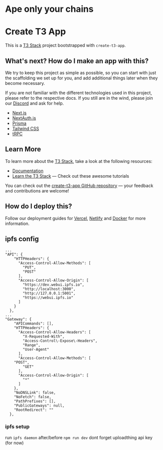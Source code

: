 # Ape only your chains

# Create T3 App

This is a [T3 Stack](https://create.t3.gg/) project bootstrapped with `create-t3-app`.

## What's next? How do I make an app with this?

We try to keep this project as simple as possible, so you can start with just the scaffolding we set up for you, and add additional things later when they become necessary.

If you are not familiar with the different technologies used in this project, please refer to the respective docs. If you still are in the wind, please join our [Discord](https://t3.gg/discord) and ask for help.

- [Next.js](https://nextjs.org)
- [NextAuth.js](https://next-auth.js.org)
- [Prisma](https://prisma.io)
- [Tailwind CSS](https://tailwindcss.com)
- [tRPC](https://trpc.io)

## Learn More

To learn more about the [T3 Stack](https://create.t3.gg/), take a look at the following resources:

- [Documentation](https://create.t3.gg/)
- [Learn the T3 Stack](https://create.t3.gg/en/faq#what-learning-resources-are-currently-available) — Check out these awesome tutorials

You can check out the [create-t3-app GitHub repository](https://github.com/t3-oss/create-t3-app) — your feedback and contributions are welcome!

## How do I deploy this?

Follow our deployment guides for [Vercel](https://create.t3.gg/en/deployment/vercel), [Netlify](https://create.t3.gg/en/deployment/netlify) and [Docker](https://create.t3.gg/en/deployment/docker) for more information.

## ipfs config

```
...
"API": {
    "HTTPHeaders": {
      "Access-Control-Allow-Methods": [
        "PUT",
        "POST"
      ],
      "Access-Control-Allow-Origin": [
        "https://dev.webui.ipfs.io",
        "http://localhost:3000",
        "http://127.0.0.1:5001",
        "https://webui.ipfs.io"
      ]
    }
  },
...
"Gateway": {
    "APICommands": [],
    "HTTPHeaders": {
      "Access-Control-Allow-Headers": [
        "X-Requested-With",
      	"Access-Control\-Expose\-Headers",
        "Range",
        "User-Agent"
      ],
      "Access-Control-Allow-Methods": [
 	"POST",
        "GET"
      ],
      "Access-Control-Allow-Origin": [
        "*"
      ]
    },
    "NoDNSLink": false,
    "NoFetch": false,
    "PathPrefixes": [],
    "PublicGateways": null,
    "RootRedirect": ""
  },
```

### ipfs setup

run `ipfs daemon` after/before `npm run dev`
dont forget uploadthing api key (for now)
